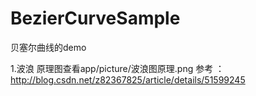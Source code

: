 # BezierCurveSample
贝塞尔曲线的demo

1.波浪 原理图查看app/picture/波浪图原理.png
参考 ： http://blog.csdn.net/z82367825/article/details/51599245
